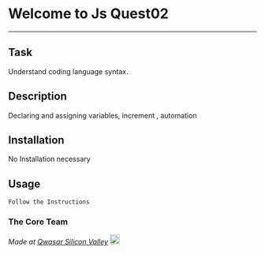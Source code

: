# Welcome to Js Quest02
***

## Task
Understand coding language syntax.

## Description
Declaring and assigning variables, increment , automation

## Installation
No Installation necessary

## Usage
```
Follow the Instructions
```

### The Core Team


<span><i>Made at <a href='https://qwasar.io'>Qwasar Silicon Valley</a></i></span>
<span><img alt='Qwasar Silicon Valley Logo' src='https://storage.googleapis.com/qwasar-public/qwasar-logo_50x50.png' width='20px'></span>
